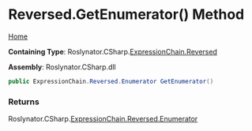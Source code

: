 <a name="_top"></a>

# Reversed\.GetEnumerator\(\) Method

[Home](../../../../../README.md#_top)

**Containing Type**: Roslynator\.CSharp\.[ExpressionChain.Reversed](../README.md#_top)

**Assembly**: Roslynator\.CSharp\.dll

```csharp
public ExpressionChain.Reversed.Enumerator GetEnumerator()
```

### Returns

Roslynator\.CSharp\.[ExpressionChain.Reversed.Enumerator](../Enumerator/README.md#_top)

